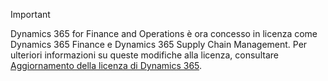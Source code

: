 > [!IMPORTANT]
> Dynamics 365 for Finance and Operations è ora concesso in licenza come Dynamics 365 Finance e Dynamics 365 Supply Chain Management. Per ulteriori informazioni su queste modifiche alla licenza, consultare [Aggiornamento della licenza di Dynamics 365](https://docs.microsoft.com/dynamics365/licensing/update). 
